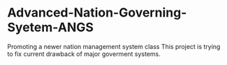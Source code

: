 # Advanced-Nation-Governing-Syetem-ANGS
Promoting a newer nation management system class
This project is trying to fix current drawback of major goverment systems.
